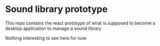 # Sound library prototype

  This repo contains the react prototype of what is supposed to become a desktop application to manage a sound library

  Nothing interesting to see here for now